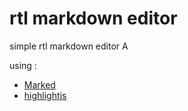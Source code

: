 rtl markdown editor
=====
 simple rtl markdown editor
A

using :
* [Marked](https://github.com/chjj/marked)
* [highlightjs](https://highlightjs.org/)

